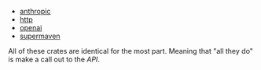
- [anthropic](https://github.com/zed-industries/zed/blob/main/crates/anthropic/Cargo.toml)
- [http](https://github.com/zed-industries/zed/blob/main/crates/http/Cargo.toml)
- [openai](https://github.com/zed-industries/zed/blob/main/crates/open_ai/Cargo.toml)
- [supermaven](https://github.com/zed-industries/zed/blob/main/crates/supermaven/Cargo.toml)

All of these crates are identical for the most part.  Meaning that "all they do"
is make a call out to the *API*.
